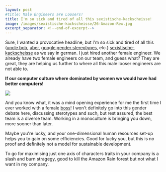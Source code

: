 ```yaml
---
layout: post
#title: Male Engineers are Loosers! 
title: I'm so sick and tired of all this sexistische-kackscheisse!
image: /images/sexistische-kackscheisse/26-Amazon-Rex.jpg
excerpt_separator: <!--end-of-excerpt-->
---
```

Sure, I wanted a provocative headline, but I'm so sick and tired of all this ([uncle bob], [uber], [google gender stereotypes], etc.) [sexistische-kackscheisse] as we say in german. I just hired another female engineer. We already have two female engineers on our team, and guess what? They are great, they are helping us further to where all this male looser engineers are not able to. 

__If our computer culture where dominated by women we would have had better computers!__

![]({{site.url}}/images/sexistische-kackscheisse/26-Amazon-Rex.jpg)
<!--end-of-excerpt-->

And you know what, it was a mind opening experience for me the first time I ever worked with a female [boss]! I won't definitely go into this gender debate here, discussing sterotypes and such, but rest assured, the best team is a diverse team. Working in a monoculture is bringing you down, more sooner than later. 

Maybe you're lucky, and your one-dimensional human resources set-up helps you to gain on some efficiencies. Good for lucky you, but this is no proof and definitely not a model for sustainable development. 

To go for maximising just one axis of characters traits in your company is a slash and burn stragegy, good to kill the Amazon Rain forest but not what I want in my company.

[uncle bob]: https://twitter.com/sarahmei/status/895327923346984960
[uber]: https://qz.com/1012546/even-unicorns-need-a-moral-compass-uber-and-the-ultimate-toxicity-of-sexism/
[google gender stereotypes]: https://www.theverge.com/2017/8/9/16117616/google-engineer-diversity-memo-files-complaint-damore
[boss]: https://blog.iota.org/welcome-regine-haschka-helmer-to-the-iota-foundation-9ff42bb56aff
[sexistische-kackscheisse]: https://www.google.com/search?q=sexistische+kackscheisse&oq=sexis&aqs=chrome.0.69i59j69i64j69i60j0l3.2609j0j1&sourceid=chrome&ie=UTF-8
